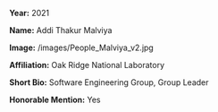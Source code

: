 **Year:** 2021

**Name:** Addi Thakur Malviya

**Image:** /images/People_Malviya_v2.jpg

**Affiliation:** Oak Ridge National Laboratory

**Short Bio:** Software Engineering Group, Group Leader

**Honorable Mention:** Yes
